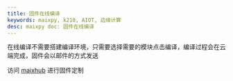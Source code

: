 ```yaml
---
title: 固件在线编译
keywords: maixpy, k210, AIOT, 边缘计算
desc: maixpy doc: 固件在线编译
---
```



在线编译不需要搭建编译环境，只需要选择需要的模块点击编译，编译过程会在云端完成，固件会以邮件的方式发送

访问 [maixhub](https://www.maixhub.com/onlinecompiler) 进行固件定制


